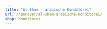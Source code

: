 ```yaml
---
title: "Al Sham - arabische Konditorei"
url: /hannover/al-sham-arabische-konditorei/
shop: Konditorei
---
```

